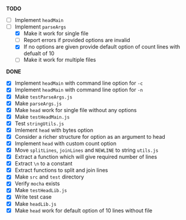 **TODO**

- [ ] Implement `headMain`
- [ ] Implement `parseArgs`
  - [x] Make it work for single file
  - [ ] Report errors if provided options are invalid
  - [x] If no options are given provide default option of count lines with defualt of 10
  - [ ] Make it work for multiple files

**DONE**

- [x] Implement `headMain` with command line option for `-c`
- [x] Implement `headMain` with command line option for `-n`
- [x] Make `testParseArgs.js`
- [x] Make `parseArgs.js`
- [x] Make `head` work for single file without any options
- [x] Make `testHeadMain.js`
- [x] Test `stringUtils.js`
- [x] Imlement `head` with bytes option
- [x] Consider a richer structure for option as an argument to head
- [x] Implement `head` with custom count option
- [x] Move `splitLines`, `joinLines` and `NEWLINE` to string `utils.js`
- [x] Extract a function which will give required number of lines
- [x] Extract `\n` to a constant
- [x] Extract functions to split and join lines
- [x] Make `src` and `test` directory 
- [x] Verify `mocha` exists
- [x] Make `testHeadLib.js`
- [x] Write test case
- [x] Make `headLib.js`
- [x] Make `head` work for default option of 10 lines without file
